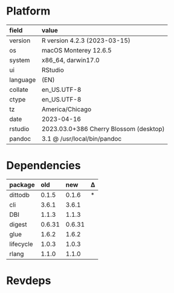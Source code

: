 # Platform

|field    |value                                  |
|:--------|:--------------------------------------|
|version  |R version 4.2.3 (2023-03-15)           |
|os       |macOS Monterey 12.6.5                  |
|system   |x86_64, darwin17.0                     |
|ui       |RStudio                                |
|language |(EN)                                   |
|collate  |en_US.UTF-8                            |
|ctype    |en_US.UTF-8                            |
|tz       |America/Chicago                        |
|date     |2023-04-16                             |
|rstudio  |2023.03.0+386 Cherry Blossom (desktop) |
|pandoc   |3.1 @ /usr/local/bin/pandoc            |

# Dependencies

|package   |old    |new    |Δ  |
|:---------|:------|:------|:--|
|dittodb   |0.1.5  |0.1.6  |*  |
|cli       |3.6.1  |3.6.1  |   |
|DBI       |1.1.3  |1.1.3  |   |
|digest    |0.6.31 |0.6.31 |   |
|glue      |1.6.2  |1.6.2  |   |
|lifecycle |1.0.3  |1.0.3  |   |
|rlang     |1.1.0  |1.1.0  |   |

# Revdeps


